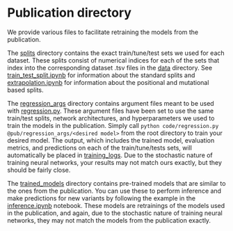 # Publication directory
We provide various files to facilitate retraining the models from the publication.

The [splits](splits) directory contains the exact train/tune/test sets we used for each dataset. 
These splits consist of numerical indices for each of the sets that index into the corresponding dataset .tsv files in the [data](../data) directory.
See [train_test_split.ipynb](../notebooks/train_test_split.ipynb) for information about the standard splits and [extrapolation.ipynb](../notebooks/extrapolation.ipynb) for information about the positional and mutational based splits.

The [regression_args](regression_args) directory contains argument files meant to be used with [regression.py](../code/regression.py). 
These argument files have been set to use the same train/test splits, network architectures, and hyperparameters we used to train the models in the publication. 
Simply call `python code/regression.py @pub/regression_args/<desired model>` from the root directory to train your desired model.
The output, which includes the trained model, evaluation metrics, and predictions on each of the train/tune/tests sets, will automatically be placed in [training_logs](../output/training_logs).
Due to the stochastic nature of training neural networks, your results may not match ours exactly, but they should be fairly close.
  
The [trained_models](trained_models) directory contains pre-trained models that are similar to the ones from the publication. 
You can use these to perform inference and make predictions for new variants by following the example in the [inference.ipynb](../notebooks/inference.ipynb) notebook.
These models are retrainings of the models used in the publication, and again, due to the stochastic nature of training neural networks, they may not match the models from the publication exactly. 
